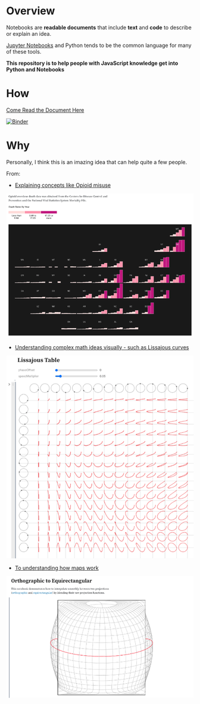 # Overview

Notebooks are **readable documents** that include **text** and **code** to describe or explain an idea.

[Jupyter Notebooks]() and Python tends to be the common language for many of these tools.

**This repository is to help people with JavaScript knowledge get into Python and Notebooks**

# How

[Come Read the Document Here](https://mybinder.org/v2/gh/paulroth3d/python-for-js-developers/HEAD?filepath=p4js.ipynb)

[![Binder](https://mybinder.org/badge_logo.svg)](https://mybinder.org/v2/gh/paulroth3d/python-for-js-developers/HEAD?filepath=p4js.ipynb)

# Why

Personally, I think this is an imazing idea that can help quite a few people.

From:

* [Explaining concepts like Opioid misuse]()

![Screenshot of Opiod Death](img/notebook_opiod.png)

* [Understanding complex math ideas visually - such as Lissajous curves](https://observablehq.com/@sethpipho/lissajous-table)

![Screenshot of Lissajous curves](img/notebook_lissajous.png)

* [To understanding how maps work](https://observablehq.com/@d3/orthographic-to-equirectangular)

![Screenshot of Orthographic to Equirectangular](img/notebook_ortho.png)
